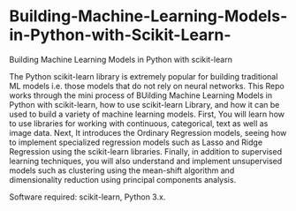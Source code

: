 # Building-Machine-Learning-Models-in-Python-with-Scikit-Learn-
Building Machine Learning Models in Python with scikit-learn

The Python scikit-learn library is extremely popular for building traditional ML models i.e. those models that do not rely on neural networks. This Repo works through the mini process of BUilding Machine Learning Models in Python with scikit-learn, how to use scikit-learn Library, and how it can be used to build a variety of machine learning models. First, You will learn how to use libraries for working with continuous, categorical, text as well as image data. Next, It introduces the Ordinary Regression models, seeing how to implement specialized regression models such as Lasso and Ridge Regression using the scikit-learn libraries. Finally, in addition to supervised learning techniques, you will also understand and implement unsupervised models such as clustering using the mean-shift algorithm and dimensionality reduction using principal components analysis. 

Software required: scikit-learn, Python 3.x.
 
